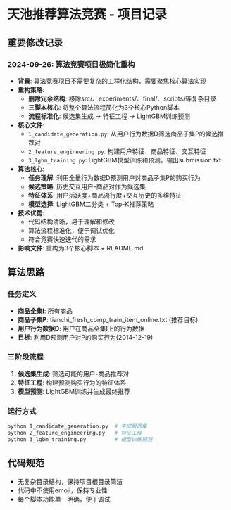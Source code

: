 # 天池推荐算法竞赛 - 项目记录

## 重要修改记录

### 2024-09-26: 算法竞赛项目极简化重构
- **背景**: 算法竞赛项目不需要复杂的工程化结构，需要聚焦核心算法实现
- **重构策略**:
  - **删除冗余结构**: 移除src/、experiments/、final/、scripts/等复杂目录
  - **三脚本核心**: 将整个算法流程简化为3个核心Python脚本
  - **流程标准化**: 候选集生成 → 特征工程 → LightGBM训练预测
- **核心文件**:
  - `1_candidate_generation.py`: 从用户行为数据D筛选商品子集P的候选推荐对
  - `2_feature_engineering.py`: 构建用户特征、商品特征、交互特征
  - `3_lgbm_training.py`: LightGBM模型训练和预测，输出submission.txt
- **算法核心**:
  - **任务理解**: 利用全量行为数据D预测用户对商品子集P的购买行为
  - **候选策略**: 历史交互用户-商品对作为候选集
  - **特征体系**: 用户活跃度+商品流行度+交互历史的多维特征
  - **模型选择**: LightGBM二分类 + Top-K推荐策略
- **技术优势**:
  - 代码结构清晰，易于理解和修改
  - 算法流程标准化，便于调试优化
  - 符合竞赛快速迭代的需求
- **影响文件**: 重构为3个核心脚本 + README.md

## 算法思路

### 任务定义
- **商品全集I**: 所有商品
- **商品子集P**: tianchi_fresh_comp_train_item_online.txt (推荐目标)
- **用户行为数据D**: 用户在商品全集I上的行为数据
- **目标**: 利用D预测用户对P的购买行为(2014-12-19)

### 三阶段流程
1. **候选集生成**: 筛选可能的用户-商品推荐对
2. **特征工程**: 构建预测购买行为的特征体系
3. **模型预测**: LightGBM训练并生成最终推荐

### 运行方式
```bash
python 1_candidate_generation.py  # 生成候选集
python 2_feature_engineering.py   # 特征工程
python 3_lgbm_training.py         # 模型训练预测
```

## 代码规范
- 无复杂目录结构，保持项目根目录简洁
- 代码中不使用emoji，保持专业性
- 每个脚本功能单一明确，便于调试